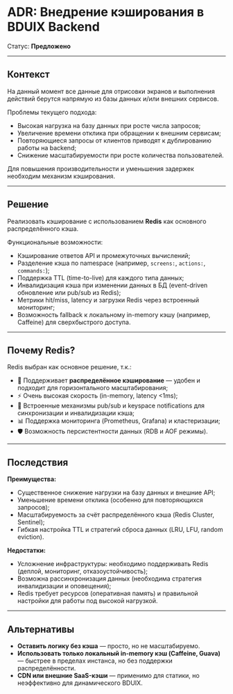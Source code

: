 # ADR: Внедрение кэширования в BDUIX Backend

Статус: **Предложено**

---

## Контекст

На данный момент все данные для отрисовки экранов и выполнения действий берутся напрямую из базы данных и/или внешних
сервисов.

Проблемы текущего подхода:

- Высокая нагрузка на базу данных при росте числа запросов;
- Увеличение времени отклика при обращении к внешним сервисам;
- Повторяющиеся запросы от клиентов приводят к дублированию работы на backend;
- Снижение масштабируемости при росте количества пользователей.

Для повышения производительности и уменьшения задержек необходим механизм кэширования.

---

## Решение

Реализовать кэширование с использованием **Redis** как основного распределённого кэша.

Функциональные возможности:

- Кэширование ответов API и промежуточных вычислений;
- Разделение кэша по namespace (например, `screens:`, `actions:`, `commands:`);
- Поддержка TTL (time-to-live) для каждого типа данных;
- Инвалидизация кэша при изменении данных в БД (event-driven обновление или pub/sub из Redis);
- Метрики hit/miss, latency и загрузки Redis через встроенный мониторинг;
- Возможность fallback к локальному in-memory кэшу (например, Caffeine) для сверхбыстрого доступа.

---

## Почему Redis?

Redis выбран как основное решение, т.к.:

- 🧩 Поддерживает **распределённое кэширование** — удобен и подходит для горизонтального масштабирования;
- ⚡️ Очень высокая скорость (in-memory, latency <1ms);
- 🔄 Встроенные механизмы pub/sub и keyspace notifications для синхронизации и инвалидизации кэша;
- 📊 Поддержка мониторинга (Prometheus, Grafana) и кластеризации;
- 🛡 Возможность персистентности данных (RDB и AOF режимы).

---

## Последствия

**Преимущества:**

+ Существенное снижение нагрузки на базу данных и внешние API;
+ Уменьшение времени отклика (особенно для повторяющихся запросов);
+ Масштабируемость за счёт распределённого кэша (Redis Cluster, Sentinel);
+ Гибкая настройка TTL и стратегий сброса данных (LRU, LFU, random eviction).

**Недостатки:**

- Усложнение инфраструктуры: необходимо поддерживать Redis (деплой, мониторинг, отказоустойчивость);
- Возможна рассинхронизация данных (необходима стратегия инвалидизации и оповещения);
- Redis требует ресурсов (оперативная память) и правильной настройки для работы под высокой нагрузкой.

---

## Альтернативы

- **Оставить логику без кэша** — просто, но не масштабируемо.
- **Использовать только локальный in-memory кэш (Caffeine, Guava)** — быстрее в пределах инстанса, но без поддержки
  распределённости.
- **CDN или внешние SaaS-кэши** — применимо для статики, но неэффективно для динамического BDUIX.
